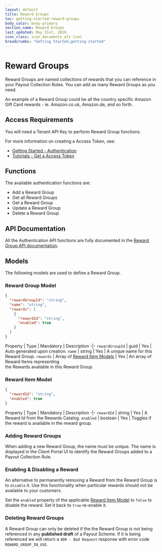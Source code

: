 ```yaml
---
layout: default
title: Reward Groups
toc: getting-started-reward-groups
body_color: body-primary
section_name: Reward Groups
last_updated: May 31st, 2019
icon_class: icon_documents_alt icon
breadcrumbs: "Getting Started,getting-started"
---
```

# Reward Groups
Reward Groups are named collections of rewards that you can reference in your Payout Collection Rules. You can add as many Reward Groups as you need.

An example of a Reward Group could be all the country specific Amazon Gift Card rewards - ie. Amazon.co.uk, Amazon.de, and so forth.

## Access Requirements
You will need a Tenant API Key to perform Reward Group functions.

For more information on creating a Access Token, see:

- [Getting Started - Authentication](/pages/getting-started/authentication)
- [Tutorials - Get a Access Token](/pages/tutorials/get-access-token/)

## Functions
The available authentication functions are:

- Add a Reward Group
- Get all Reward Groups
- Get a Reward Group
- Update a Reward Group
- Delete a Reward Group

## API Documentation
All the Authentication API functions are fully documented in the [Reward Group API documentation](https://api-docs.imbursepayments.com/?version=latest#f6bf99b9-ca03-47b5-a667-8e1a5a625b0e).

## Models
The following models are used to define a Reward Group.

### Reward Group Model
```json
{
  "rewardGroupId": "string",
  "name": "string",
  "rewards": [
    {
      "rewardId": "string",
      "enabled": true
    }
  ]
}
```

Property | Type | Mandatory | Description
-|-
`rewardGroupId` | guid | Yes | Auto generated upon creation.
`name` | string | Yes | A unique name for this Reward Group.
`rewards` | Array of [Reward Item Models](#reward-item-model) | Yes | An array of Reward Items representing<br/>the Rewards available in this Reward Group.


### Reward Item Model
```json
{
  "rewardId": "string",
  "enabled": true
}
```

Property | Type | Mandatory | Description
-|-
`rewardId` | string | Yes | A Reward Id from the Rewards Catalog.
`enabled` | boolean | Yes | Toggles if the reward is available in the reward group.

### Adding Reward Groups
When adding a new Reward Group, the name must be unique. The name is displayed in the Client Portal UI to identify the Reward Groups added to a Payout Collection Rule.

### Enabling & Disabling a Reward
An alternative to permanently removing a Reward from the Reward Group is to `disable` it. Use this functionality when particular rewards should not be available to your customers.

Set the `enabled` property of the applicable [Reward Item Model](#reward-item-model) to `false` to disable the reward. Set it back to `true` re-enable it.

### Deleting Reward Groups
A Reward Group can only be deleted if the the Reward Group is not being referenced in any **published draft** of a Payout Scheme. If it is being referenced we will return a `400 - Bad Request` response with error code `REWARD_GROUP_IN_USE`.

